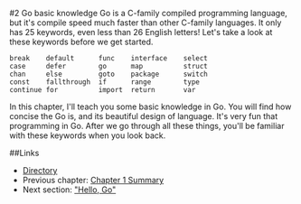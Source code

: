 #2 Go basic knowledge
Go is a C-family compiled programming language, but it's compile speed much faster than other C-family languages. It only has 25 keywords, even less than 26 English letters! Let's take a look at these keywords before we get started.

	break    default      func    interface    select
	case     defer        go      map          struct
	chan     else         goto    package      switch
	const    fallthrough  if      range        type
	continue for          import  return       var
	
In this chapter, I'll teach you some basic knowledge in Go. You will find how concise the Go is, and its beautiful design of language. It's very fun that programming in Go. After we go through all these things, you'll be familiar with these keywords when you look back.

##Links
- [Directory](preface.md)
- Previous chapter: [Chapter 1 Summary](01.5.md)
- Next section: ["Hello, Go"](02.1.md)